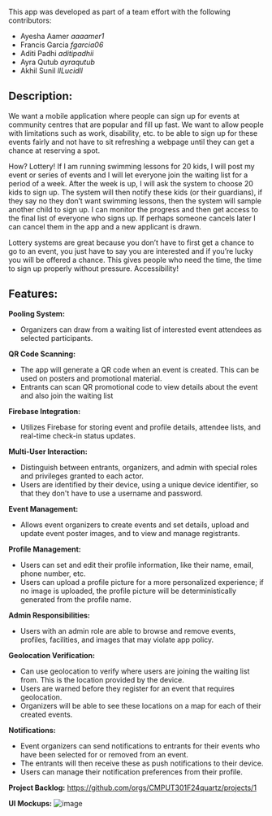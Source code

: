 This app was developed as part of a team effort with the following contributors:
- Ayesha Aamer *aaaamer1*
- Francis Garcia *fgarcia06*
- Aditi Padhi *aditipadhii*
- Ayra Qutub *ayraqutub* 
- Akhil Sunil *llLucidll*


## Description:
We want a mobile application where people can sign up for events at community centres that are popular and fill up fast. We want to allow people with limitations such as work, disability, etc. to be able to sign up for these events fairly and not have to sit refreshing a webpage until they can get a chance at reserving a spot.

How? Lottery! If I am running swimming lessons for 20 kids, I will post my event or series of events and I will let everyone join the waiting list for a period of a week. After the week is up, I will ask the system to choose 20 kids to sign up. The system will then notify these kids (or their guardians), if they say no they don’t want swimming lessons, then the system will sample another child to sign up. I can monitor the progress and then get access to the final list of everyone who signs up. If perhaps someone cancels later I can cancel them in the app and a new applicant is drawn.

Lottery systems are great because you don’t have to first get a chance to go to an event, you just have to say you are interested and if you’re lucky you will be offered a chance. This gives people who need the time, the time to sign up properly without pressure. Accessibility!


## Features:
**Pooling System:**
- Organizers can draw from a waiting list of interested event attendees as selected participants.

**QR Code Scanning:**
- The app will generate a QR code when an event is created. This can be used on posters and promotional material.
- Entrants can scan QR promotional code to view details about the event and also join the waiting list

**Firebase Integration:**
- Utilizes Firebase for storing event and profile details, attendee lists, and real-time check-in status updates.

**Multi-User Interaction:**
- Distinguish between entrants, organizers, and admin with special roles and privileges granted to each actor.
- Users are identified by their device, using a unique device identifier, so that they don't have to use a username and password.

**Event Management:**
- Allows event organizers to create events and set details, upload and update event poster images, and to view and manage registrants.

**Profile Management:**
- Users can set and edit their profile information, like their name, email, phone number, etc.
- Users can upload a profile picture for a more personalized experience; if no image is uploaded, the profile picture will be deterministically generated from the profile name.

**Admin Responsibilities:**
- Users with an admin role are able to browse and remove events, profiles, facilities, and images that may violate app policy.

**Geolocation Verification:**
- Can use geolocation to verify where users are joining the waiting list from. This is the location provided by the device.
- Users are warned before they register for an event that requires geolocation.
- Organizers will be able to see these locations on a map for each of their created events.

**Notifications:**
- Event organizers can send notifications to entrants for their events who have been selected for or removed from an event.
- The entrants will then receive these as push notifications to their device. 
- Users can manage their notification preferences from their profile.


**Project Backlog:**
https://github.com/orgs/CMPUT301F24quartz/projects/1



**UI Mockups:**
![image](https://github.com/user-attachments/assets/75978685-9878-4a16-b9cb-aa6bce01100c)
